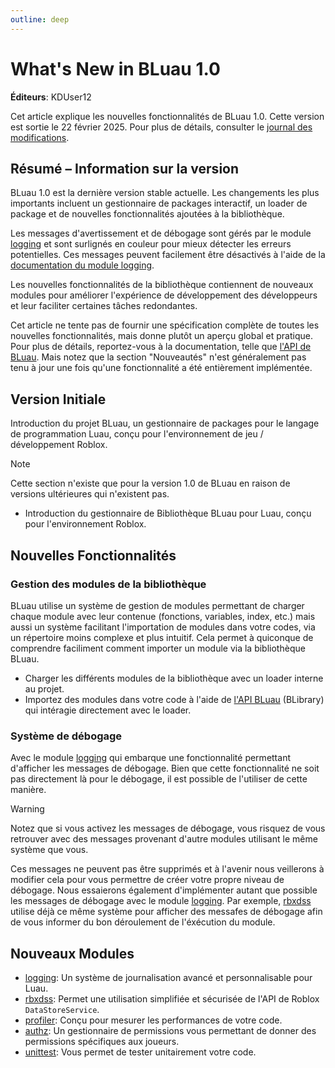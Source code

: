 ```yaml
---
outline: deep
---
```


# What's New in BLuau 1.0

**Éditeurs**: KDUser12

Cet article explique les nouvelles fonctionnalités de BLuau 1.0. Cette version est sortie le 22 février 2025. Pour plus de détails, consulter le [journal des modifications](https://github.com/blockguard-sf/BLuau/blob/master/CHANGELOG/1.0.md).

## Résumé – Information sur la version

BLuau 1.0 est la dernière version stable actuelle. Les changements les plus importants incluent un gestionnaire de packages interactif, un loader de package et de nouvelles fonctionnalités ajoutées à la bibliothèque.

Les messages d'avertissement et de débogage sont gérés par le module [logging](/fr/api-reference/allos/logging) et sont surlignés en couleur pour mieux détecter les erreurs potentielles.
Ces messages peuvent facilement être désactivés à l'aide de la [documentation du module logging](/fr/api-reference/allos/logging#informations).

Les nouvelles fonctionnalités de la bibliothèque contiennent de nouveaux modules pour améliorer l'expérience de développement des développeurs et leur faciliter certaines tâches redondantes.

Cet article ne tente pas de fournir une spécification complète de toutes les nouvelles fonctionnalités, mais donne plutôt un aperçu global et pratique.
Pour plus de détails, reportez-vous à la documentation, telle que [l'API de BLuau](/fr/api-reference/index).
Mais notez que la section "Nouveautés" n'est généralement pas tenu à jour une fois qu'une fonctionnalité a été entièrement implémentée.

## Version Initiale

Introduction du projet BLuau, un gestionnaire de packages pour le langage de programmation Luau, conçu pour l'environnement de jeu / développement Roblox.

> [!Note]
> Cette section n'existe que pour la version 1.0 de BLuau en raison de versions ultérieures qui n'existent pas.

- Introduction du gestionnaire de Bibliothèque BLuau pour Luau, conçu pour l'environnement Roblox.

## Nouvelles Fonctionnalités

### Gestion des modules de la bibliothèque 

BLuau utilise un système de gestion de modules permettant de charger chaque module avec leur contenue (fonctions, variables, index, etc.) mais aussi un système facilitant l'importation de modules dans votre codes, via un répertoire moins complexe et plus intuitif.
Cela permet à quiconque de comprendre faciliment comment importer un module via la bibliothèque BLuau.

- Charger les différents modules de la bibliothèque avec un loader interne au projet.
- Importez des modules dans votre code à l'aide de [l'API BLuau](/fr/api-reference/index) (BLibrary) qui intéragie directement avec le loader.

### Système de débogage

Avec le module [logging](/fr/api-reference/allos/logging) qui embarque une fonctionnalité permettant d'afficher les messages de débogage.
Bien que cette fonctionnalité ne soit pas directement là pour le débogage, il est possible de l'utiliser de cette manière.
 
> [!WARNING]
> Notez que si vous activez les messages de débogage, vous risquez de vous retrouver avec des messages provenant d'autre modules utilisant le même système que vous.
>
> Ces messages ne peuvent pas être supprimés et à l'avenir nous veillerons à modifier cela pour vous permettre de créer votre propre niveau de débogage.
> Nous essaierons également d'implémenter autant que possible les messages de débogage avec le module [logging](/fr/api-reference/allos/logging).
> Par exemple, [rbxdss](/fr/api-reference/data-persistence/rbxdss) utilise déjà ce même système pour afficher des messafes de débogage afin de vous informer du bon déroulement de l'éxécution du module.

## Nouveaux Modules

- [logging](/fr/api-reference/allos/logging): Un système de journalisation avancé et personnalisable pour Luau.
- [rbxdss](/fr/api-reference/data-persistence/rbxdss): Permet une utilisation simplifiée et sécurisée de l'API de Roblox `DataStoreService`.
- [profiler](): Conçu pour mesurer les performances de votre code.
- [authz](/fr/api-reference/data-persistence/authz): Un gestionnaire de permissions vous permettant de donner des permissions spécifiques aux joueurs.
- [unittest](): Vous permet de tester unitairement votre code.